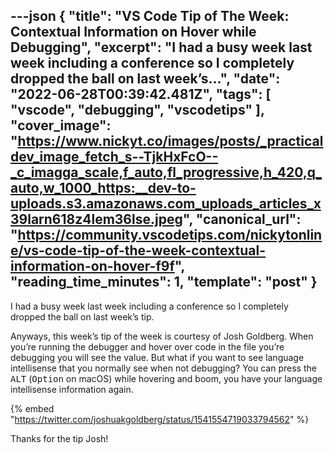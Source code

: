 ---json
{
  "title": "VS Code Tip of The Week: Contextual Information on Hover while Debugging",
  "excerpt": "I had a busy week last week including a conference so I completely dropped the ball on last week’s...",
  "date": "2022-06-28T00:39:42.481Z",
  "tags": [
    "vscode",
    "debugging",
    "vscodetips"
  ],
  "cover_image": "https://www.nickyt.co/images/posts/_practicaldev_image_fetch_s--TjkHxFcO--_c_imagga_scale,f_auto,fl_progressive,h_420,q_auto,w_1000_https:__dev-to-uploads.s3.amazonaws.com_uploads_articles_x39larn618z4lem36lse.jpeg",
  "canonical_url": "https://community.vscodetips.com/nickytonline/vs-code-tip-of-the-week-contextual-information-on-hover-f9f",
  "reading_time_minutes": 1,
  "template": "post"
}
---

I had a busy week last week including a conference so I completely dropped the ball on last week’s tip.

Anyways, this week’s tip of the week is courtesy of Josh Goldberg. When you’re running the debugger and hover over code in the file you’re debugging you will see the value. But what if you want to see language intellisense that you normally see when not debugging? You can press the <kbd>ALT</kbd> (<kbd>Option</kbd> on macOS) while hovering and boom, you have your language intellisense information again.

{% embed "https://twitter.com/joshuakgoldberg/status/1541554719033794562" %}

Thanks for the tip Josh!
